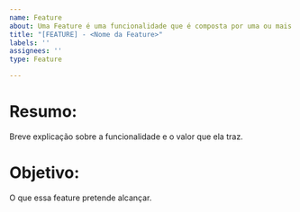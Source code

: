```yaml
---
name: Feature
about: Uma Feature é uma funcionalidade que é composta por uma ou mais User Stories.
title: "[FEATURE] - <Nome da Feature>"
labels: ''
assignees: ''
type: Feature

---
```


# Resumo:
Breve explicação sobre a funcionalidade e o valor que ela traz.

# Objetivo:
O que essa feature pretende alcançar.
